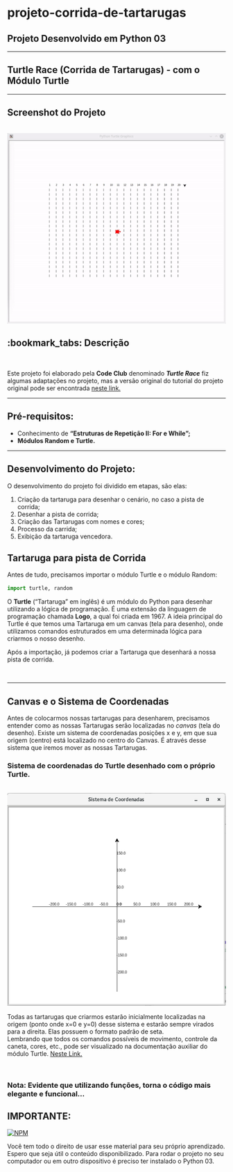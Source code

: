# projeto-corrida-de-tartarugas

## Projeto Desenvolvido em Python 03

***

## Turtle Race (Corrida de Tartarugas) - com o Módulo Turtle

***

## Screenshot do Projeto

<br><img src="tela.gif" alt="logo do game snake no formato png"><br>


<h2>:bookmark_tabs: Descrição</h2>

<br><p>Este projeto foi elaborado pela <strong>Code Club</strong> denominado <em><strong>Turtle Race</strong></em> fiz algumas adaptações no projeto, mas a versão original do tutorial do projeto original pode ser encontrada <a href="https://codeclubprojects.org/" target="_blank">neste link.</a></p>

***

## Pré-requisitos:
* Conhecimento de <strong>“Estruturas de Repetição II: For e While”;</strong>
* <strong>Módulos Random e Turtle.</strong>

***
## Desenvolvimento do Projeto:
<p>O desenvolvimento do projeto foi dividido em etapas, são elas:</p>

1. Criação da tartaruga para desenhar o cenário, no caso a pista de corrida;
2. Desenhar a pista de corrida;
3. Criação das Tartarugas com nomes e cores;
4. Processo da carrida;
5. Exibição da tartaruga vencedora.

## Tartaruga para pista de Corrida
<p>Antes de tudo, precisamos importar o módulo Turtle e o módulo Random:</p>

```python
import turtle, random
```
<p>O <strong>Turtle</strong> (“Tartaruga” em inglês) é um módulo do Python para desenhar utilizando a lógica de programação. É uma extensão da linguagem de programação chamada <strong>Logo</strong>, a qual foi criada em 1967.
A ideia principal do Turtle é que temos uma Tartaruga em um canvas (tela para desenho), onde utilizamos comandos estruturados em uma determinada lógica para criarmos o nosso desenho.<br>

Após a importação, já podemos criar a Tartaruga que desenhará a nossa pista de corrida.</p><br>

***

## Canvas e o Sistema de Coordenadas

<p>Antes de colocarmos nossas tartarugas para desenharem, precisamos entender como as nossas Tartarugas serão localizadas no <em>canvas</em> (tela do desenho).
Existe um sistema de coordenadas posições x e y, em que sua origem (centro) está localizado no centro do Canvas. É através desse sistema que iremos mover as nossas Tartarugas.</p>

### Sistema de coordenadas do Turtle desenhado com o próprio Turtle.

<br><img src="grid.png" alt="logo do game snake no formato png"><br>

<p>Todas as tartarugas que criarmos estarão inicialmente localizadas na origem (ponto onde x=0 e y=0) desse sistema e estarão sempre virados para a direita. Elas possuem o formato padrão de seta.<br>
Lembrando que todos os comandos possíveis de movimento, controle da caneta, cores, etc., pode ser visualizado na documentação auxiliar do módulo Turtle.  <a href="https://medium.com/reflex%C3%A3o-computacional/m%C3%B3dulo-turtle-d8949db55008" target="_blank">Neste Link.</a></p><br>

### Nota: Evidente que utilizando funções, torna o código mais elegante e funcional... 

## IMPORTANTE:

 [![NPM](https://img.shields.io/npm/l/react)](https://github.com/RonaldoBento/projeto-corrida-de-tartarugas/blob/main/LICENSE) 

 
Você tem todo o direito de usar esse material para seu próprio aprendizado. Espero que seja útil o conteúdo disponibilizado. Para rodar o projeto no seu computador ou em outro dispositivo é preciso ter instalado o Python 03. 





